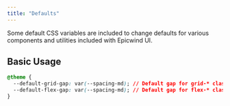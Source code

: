 ```yaml
---
title: "Defaults"
---
```


Some default CSS variables are included to change defaults for various components and utilities included with Epicwind UI.

## Basic Usage

<!-- prettier-ignore -->
```css
@theme {
  --default-grid-gap: var(--spacing-md); // Default gap for grid-* classes
  --default-flex-gap: var(--spacing-md); // Default gap for flex-* classes
}
```
